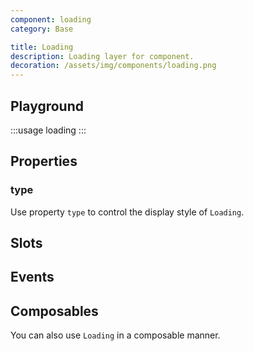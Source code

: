 ```yaml
---
component: loading
category: Base

title: Loading
description: Loading layer for component.
decoration: /assets/img/components/loading.png
---
```


## Playground

:::usage loading
:::

## Properties

### type

Use property `type` to control the display style of `Loading`.

<!-- :::custom-usage loading
loading/examples/type.json
::: -->

## Slots

<!-- Provide slots `default` and `content` to define button content.

And slots `prefix` and `suffix` around the button content.  -->

<!-- :::demo
button/examples/slot.vue
::: -->

## Events

<!-- Click action emit event `click`. -->

## Composables

You can also use `Loading` in a composable manner.

<!-- :::demo
loading/examples/composables.vue
::: -->
